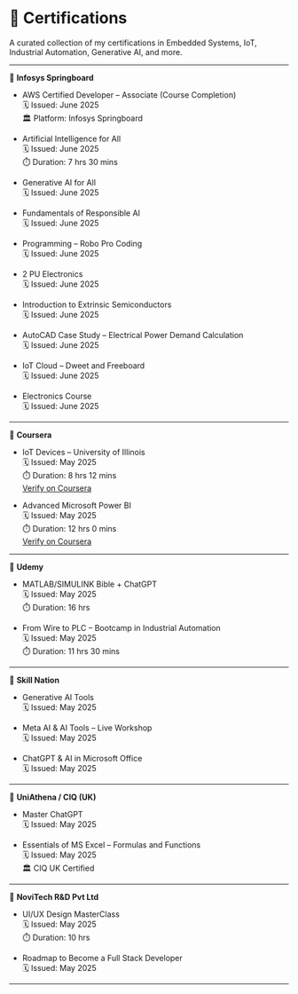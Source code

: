 # 📜 Certifications 

A curated collection of my certifications in Embedded Systems, IoT, Industrial Automation, Generative AI, and more.

---

🔹 **Infosys Springboard**

- AWS Certified Developer – Associate (Course Completion)  
  🗓️ Issued: June 2025  
  🏛️ Platform: Infosys Springboard  

- Artificial Intelligence for All  
  🗓️ Issued: June 2025  
  ⏱️ Duration: 7 hrs 30 mins  

- Generative AI for All  
  🗓️ Issued: June 2025  

- Fundamentals of Responsible AI  
  🗓️ Issued: June 2025  

- Programming – Robo Pro Coding  
  🗓️ Issued: June 2025  

- 2 PU Electronics  
  🗓️ Issued: June 2025  

- Introduction to Extrinsic Semiconductors  
  🗓️ Issued: June 2025  

- AutoCAD Case Study – Electrical Power Demand Calculation  
  🗓️ Issued: June 2025  

- IoT Cloud – Dweet and Freeboard  
  🗓️ Issued: June 2025  

- Electronics Course  
  🗓️ Issued: June 2025  

---

🔹 **Coursera**

- IoT Devices – University of Illinois  
  🗓️ Issued: May 2025  
  ⏱️ Duration: 8 hrs 12 mins  
  [Verify on Coursera](https://coursera.org/verify/XXXXXX)  

- Advanced Microsoft Power BI  
  🗓️ Issued: May 2025  
  ⏱️ Duration: 12 hrs 0 mins  
  [Verify on Coursera](https://coursera.org/verify/YYYYYY)  

---

🔹 **Udemy**

- MATLAB/SIMULINK Bible + ChatGPT  
  🗓️ Issued: May 2025  
  ⏱️ Duration: 16 hrs  

- From Wire to PLC – Bootcamp in Industrial Automation  
  🗓️ Issued: May 2025  
  ⏱️ Duration: 11 hrs 30 mins  

---

🔹 **Skill Nation**

- Generative AI Tools  
  🗓️ Issued: May 2025  

- Meta AI & AI Tools – Live Workshop  
  🗓️ Issued: May 2025  

- ChatGPT & AI in Microsoft Office  
  🗓️ Issued: May 2025  

---

🔹 **UniAthena / CIQ (UK)**

- Master ChatGPT  
  🗓️ Issued: May 2025  

- Essentials of MS Excel – Formulas and Functions  
  🗓️ Issued: May 2025  
  🏛️ CIQ UK Certified  

---

🔹 **NoviTech R&D Pvt Ltd**

- UI/UX Design MasterClass  
  🗓️ Issued: May 2025  
  ⏱️ Duration: 10 hrs  

- Roadmap to Become a Full Stack Developer  
  🗓️ Issued: May 2025

---
